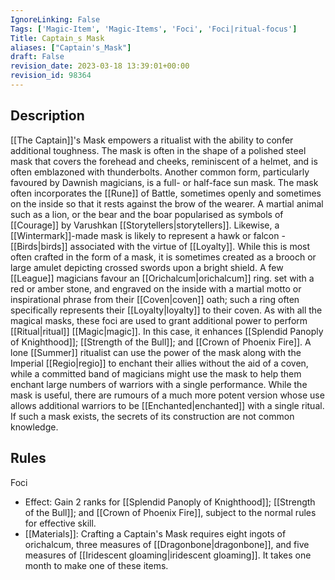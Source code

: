 ```yaml
---
IgnoreLinking: False
Tags: ['Magic-Item', 'Magic-Items', 'Foci', 'Foci|ritual-focus']
Title: Captain_s Mask
aliases: ["Captain's_Mask"]
draft: False
revision_date: 2023-03-18 13:39:01+00:00
revision_id: 98364
---
```


## Description
[[The Captain]]'s Mask empowers a ritualist with the ability to confer additional toughness. The mask is often in the shape of a polished steel mask that covers the forehead and cheeks, reminiscent of a helmet, and is often emblazoned with thunderbolts. Another common form, particularly favoured by Dawnish magicians, is a full- or half-face sun mask. 
The mask often incorporates the [[Rune]] of Battle, sometimes openly and sometimes on the inside so that it rests against the brow of the wearer. A martial animal such as a lion, or the bear and the boar popularised as symbols of [[Courage]] by Varushkan [[Storytellers|storytellers]]. Likewise, a [[Wintermark]]-made mask is likely to represent a hawk or falcon - [[Birds|birds]] associated with the virtue of [[Loyalty]]. 
While this  is most often crafted in the form of a mask, it is sometimes created as a brooch or large amulet depicting crossed swords upon a bright shield. A few [[League]] magicians favour an [[Orichalcum|orichalcum]] ring. set with a red or amber stone, and engraved on the inside with a martial motto or inspirational phrase from their [[Coven|coven]] oath; such a ring often specifically represents their [[Loyalty|loyalty]] to their coven.
As with all the magical masks, these foci are used to grant additional power to perform [[Ritual|ritual]] [[Magic|magic]]. In this case, it enhances [[Splendid Panoply of Knighthood]]; [[Strength of the Bull]]; and [[Crown of Phoenix Fire]]. A lone [[Summer]] ritualist can use the power of the mask along with the Imperial [[Regio|regio]] to enchant their allies without the aid of a coven, while a committed band of magicians might use the mask to help them enchant large numbers of warriors with a single performance. 
While the mask is useful, there are rumours of a much more potent version whose use allows additional warriors to be [[Enchanted|enchanted]] with a single ritual. If such a mask exists, the secrets of its construction are not common knowledge.
## Rules
Foci
* Effect: Gain 2 ranks for [[Splendid Panoply of Knighthood]]; [[Strength of the Bull]]; and [[Crown of Phoenix Fire]], subject to the normal rules for effective skill.
* [[Materials]]: Crafting a Captain's Mask requires eight ingots of orichalcum, three measures of [[Dragonbone|dragonbone]], and five measures of [[Iridescent gloaming|iridescent gloaming]]. It takes one month to make one of these items.